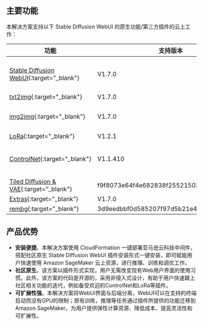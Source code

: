 ## 主要功能

本解决方案支持以下 Stable Diffusion WebUI 的原生功能/第三方插件的云上工作：


| **功能**  | **支持版本** |  **注释** |
| ------------- | ------------- | ------------- |
| [Stable Diffusion WebUI](https://github.com/AUTOMATIC1111/stable-diffusion-webui){:target="_blank"}  | V1.7.0  | 支持Stable Diffusion XL 1.0和refiner|
| [txt2img](https://github.com/AUTOMATIC1111/stable-diffusion-webui){:target="_blank"}  | V1.7.0  | |
| [img2img](https://github.com/AUTOMATIC1111/stable-diffusion-webui){:target="_blank"}  | V1.7.0  | 支持除batch外的所有功能|
| [LoRa](https://github.com/AUTOMATIC1111/stable-diffusion-webui){:target="_blank"}  | V1.2.1  | |
| [ControlNet](https://github.com/Mikubill/sd-webui-controlnet){:target="_blank"}  | V1.1.410  | 支持SDXL + ControlNet推理 |
| [Tiled Diffusion & VAE](https://github.com/pkuliyi2015/multidiffusion-upscaler-for-automatic1111.git){:target="_blank"}  | f9f8073e64f4e682838f255215039ba7884553bf  |
| [Extras](https://github.com/AUTOMATIC1111/stable-diffusion-webui){:target="_blank"}  | V1.7.0  | API|
| [rembg](https://github.com/AUTOMATIC1111/stable-diffusion-webui-rembg.git){:target="_blank"}  | 3d9eedbbf0d585207f97d5b21e42f32c0042df70  | API



## 产品优势

* **安装便捷**。本解决方案使用 CloudFormation 一键部署亚马逊云科技中间件，搭配社区原生 Stable Diffusion WebUI 插件安装形式一键安装，即可赋能用户快速使用 Amazon SageMaker 云上资源，进行推理、训练和调优工作。
* **社区原生**。该方案以插件形式实现，用户无需改变现有Web用户界面的使用习惯。此外，该方案的代码是开源的，采用非侵入式设计，有助于用户快速跟上社区相关功能的迭代，例如备受欢迎的ControlNet和LoRa等插件。
* **可扩展性强**。本解决方案将WebUI界面与后端分离，WebUI可以在支持的终端启动而没有GPU的限制；原有训练，推理等任务通过插件所提供的功能迁移到Amazon SageMaker，为用户提供弹性计算资源、降低成本、提高灵活性和可扩展性。
